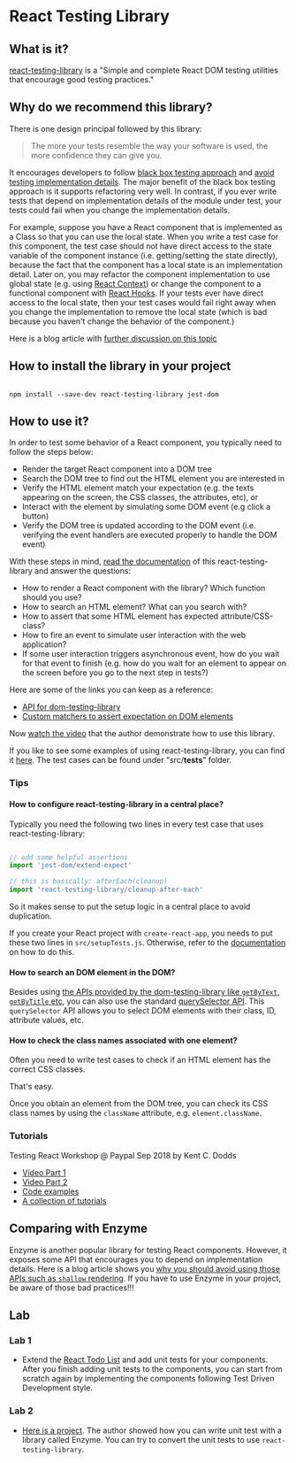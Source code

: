 # React Testing Library

## What is it?

[react-testing-library](https://github.com/kentcdodds/react-testing-library) is a "Simple and complete React DOM testing utilities that encourage good testing practices."

## Why do we recommend this library?

There is one design principal followed by this library:

> The more your tests resemble the way your software is used, the more confidence they can give you.

It encourages developers to follow [black box testing approach](http://softwaretestingfundamentals.com/black-box-testing/) and [avoid testing implementation details](https://blog.kentcdodds.com/testing-implementation-details-ccb8d269586). The major benefit of the black box testing approach is it supports refactoring very well. In contrast, if you ever write tests that depend on implementation details of the module under test, your tests could fail when you change the implementation details.

For example, suppose you have a React component that is implemented as a Class so that you can use the local state. When you write a test case for this component, the test case should not have direct access to the state variable of the component instance (i.e. getting/setting the state directly), because the fact that the component has a local state is an implementation detail. Later on, you may refactor the component implementation to use global state (e.g. using [React Context](https://reactjs.org/docs/context.html)) or change the component to a functional component with [React Hooks](https://reactjs.org/docs/hooks-intro.html). If your tests ever have direct access to the local state, then your test cases would fail right away when you change the implementation to remove the local state (which is bad because you haven't change the behavior of the component.)

Here is a blog article with [further discussion on this topic](https://blog.kentcdodds.com/react-hooks-whats-going-to-happen-to-my-tests-df4c2b4d67b7)

## How to install the library in your project

```shell

npm install --save-dev react-testing-library jest-dom

```

## How to use it?

In order to test some behavior of a React component, you typically need to follow the steps below:

- Render the target React component into a DOM tree
- Search the DOM tree to find out the HTML element you are interested in
- Verify the HTML element match your expectation (e.g. the texts appearing on the screen, the CSS classes, the attributes, etc), or
- Interact with the element by simulating some DOM event (e.g click a button)
- Verify the DOM tree is updated according to the DOM event (i.e. verifying the event handlers are executed properly to handle the DOM event)

With these steps in mind, [read the documentation](https://testing-library.com/docs/react-testing-library/intro) of this react-testing-library and answer the questions:

 - How to render a React component with the library? Which function should you use?
 - How to search an HTML element? What can you search with?
 - How to assert that some HTML element has expected attribute/CSS-class?
 - How to fire an event to simulate user interaction with the web application?
 - If some user interaction triggers asynchronous event, how do you wait for that event to finish (e.g. how do you wait for an element to appear on the screen before you go to the next step in tests?)

Here are some of the links you can keep as a reference:

- [API for dom-testing-library](https://testing-library.com/docs/api-queries)
- [Custom matchers to assert expectation on DOM elements](https://github.com/gnapse/jest-dom)

Now [watch the video](https://www.youtube.com/watch?v=kCR3JAR7CHE&list=PLV5CVI1eNcJgCrPH_e6d57KRUTiDZgs0u) that the author demonstrate how to use this library.

If you like to see some examples of using react-testing-library, you can find it [here](https://github.com/kentcdodds/react-testing-library-course). The test cases can be found under "src/__tests__" folder.

### Tips

#### How to configure react-testing-library in a central place?

Typically you need the following two lines in every test case that uses react-testing-library:

```javascript

// add some helpful assertions
import 'jest-dom/extend-expect'

// this is basically: afterEach(cleanup)
import 'react-testing-library/cleanup-after-each'

```

So it makes sense to put the setup logic in a central place to avoid duplication.

If you create your React project with `create-react-app`, you needs to put these two lines in `src/setupTests.js`. Otherwise, refer to the [documentation](https://testing-library.com/docs/react-testing-library/setup#global-config) on how to do this.

#### How to search an DOM element in the DOM?

Besides using [the APIs provided by the dom-testing-library like `getByText`, `getByTitle` etc](https://testing-library.com/docs/api-queries), you can also use the standard [querySelector API](https://developer.mozilla.org/en-US/docs/Web/API/Document/querySelector). This `querySelector` API allows you to select DOM elements with their class, ID, attribute values, etc.

#### How to check the class names associated with one element?

Often you need to write test cases to check if an HTML element has the correct CSS classes.

That's easy.

Once you obtain an element from the DOM tree, you can check its CSS class names by using the `className` attribute, e.g. `element.className`.

### Tutorials

Testing React Workshop @ Paypal Sep 2018 by Kent C. Dodds

- [Video Part 1](https://www.youtube.com/watch?v=w6KCDFssHFA) 
- [Video Part 2](https://www.youtube.com/watch?v=OP2c0gs369U)
- [Code examples](https://github.com/kentcdodds/react-testing-library-course/tree/workshop-2018-09)
- [A collection of tutorials](https://testing-library.com/docs/learning)

## Comparing with Enzyme

Enzyme is another popular library for testing React components. However, it exposes some API that encourages you to depend on implementation details. Here is a blog article shows you [why you should avoid using those APIs such as `shallow` rendering](https://blog.kentcdodds.com/why-i-never-use-shallow-rendering-c08851a68bb7). If you have to use Enzyme in your project, be aware of those bad practices!!!

## Lab

### Lab 1

- Extend the [React Todo List](https://github.com/thoughtworks-jumpstart/react-todo-list) and add unit tests for your components. After you finish adding unit tests to the components, you can start from scratch again by implementing the components following Test Driven Development style.

### Lab 2

- [Here is a project](https://github.com/pinglinh/tutorial-the-guardian-search-app/tree/functional-app). The author showed how you can write unit test with a library called Enzyme. You can try to convert the unit tests to use `react-testing-library`.